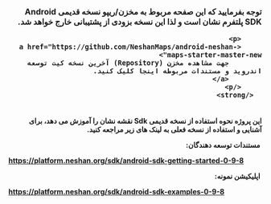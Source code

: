 <div dir=rtl>
   
   <div style="font-size:16px;margin: 5px 0 35px 0;">
      <strong>
         <p>
            توجه بفرمایید که این صفحه مربوط به مخزن/ریپو نسخه قدیمی Android SDK پلتفرم نشان است و لذا این نسخه بزودی از پشتیبانی خارج خواهد شد.
         </p>
         
         <p>
         <a href="https://github.com/NeshanMaps/android-neshan-maps-starter-master-new">
            جهت مشاهده مخزن (Repository) آخرین نسخه کیت توسعه اندروید و مستندات مربوطه اینجا کلیک کنید.
            <a/>
         </p>
      </strong>
   </div>
   
این پروژه نحوه استفاده از نسخه قدیمی Sdk نقشه نشان را آموزش می دهد، برای آشنایی و استفاده از نسخه فعلی به لینک های زیر مراجعه کنید.  

   &rlm;
  مستندات توسعه دهندگان:<div dir=ltr>
  https://platform.neshan.org/sdk/android-sdk-getting-started-0-9-8
    </div>

  &rlm;
  اپلیکیشن نمونه:<div dir=ltr>
https://platform.neshan.org/sdk/android-sdk-examples-0-9-8
  </div>
  </div>
